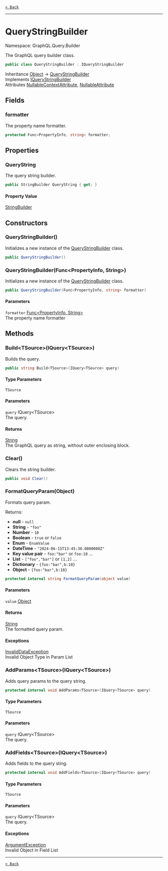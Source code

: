 [`< Back`](./)

---

# QueryStringBuilder

Namespace: GraphQL.Query.Builder

The GraphQL query builder class.

```csharp
public class QueryStringBuilder : IQueryStringBuilder
```

Inheritance [Object](https://docs.microsoft.com/en-us/dotnet/api/system.object) → [QueryStringBuilder](./graphql.query.builder.querystringbuilder)<br>
Implements [IQueryStringBuilder](./graphql.query.builder.iquerystringbuilder)<br>
Attributes [NullableContextAttribute](./system.runtime.compilerservices.nullablecontextattribute), [NullableAttribute](./system.runtime.compilerservices.nullableattribute)

## Fields

### **formatter**

The property name formatter.

```csharp
protected Func<PropertyInfo, string> formatter;
```

## Properties

### **QueryString**

The query string builder.

```csharp
public StringBuilder QueryString { get; }
```

#### Property Value

[StringBuilder](https://docs.microsoft.com/en-us/dotnet/api/system.text.stringbuilder)<br>

## Constructors

### **QueryStringBuilder()**

Initializes a new instance of the [QueryStringBuilder](./graphql.query.builder.querystringbuilder) class.

```csharp
public QueryStringBuilder()
```

### **QueryStringBuilder(Func&lt;PropertyInfo, String&gt;)**

Initializes a new instance of the [QueryStringBuilder](./graphql.query.builder.querystringbuilder) class.

```csharp
public QueryStringBuilder(Func<PropertyInfo, string> formatter)
```

#### Parameters

`formatter` [Func&lt;PropertyInfo, String&gt;](https://docs.microsoft.com/en-us/dotnet/api/system.func-2)<br>
The property name formatter

## Methods

### **Build&lt;TSource&gt;(IQuery&lt;TSource&gt;)**

Builds the query.

```csharp
public string Build<TSource>(IQuery<TSource> query)
```

#### Type Parameters

`TSource`<br>

#### Parameters

`query` IQuery&lt;TSource&gt;<br>
The query.

#### Returns

[String](https://docs.microsoft.com/en-us/dotnet/api/system.string)<br>
The GraphQL query as string, without outer enclosing block.

### **Clear()**

Clears the string builder.

```csharp
public void Clear()
```

### **FormatQueryParam(Object)**

Formats query param.
 
 Returns:

- **null** - `null`
- **String** - `"foo"`
- **Number** - `10`
- **Boolean** - `true` or `false`
- **Enum** - `EnumValue`
- **DateTime** - `"2024-06-15T13:45:30.0000000Z"`
- **Key value pair** - `foo:"bar"` or `foo:10` ...
- **List** - `["foo","bar"]` or `[1,2]` ...
- **Dictionary** - `{foo:"bar",b:10}`
- **Object** - `{foo:"bar",b:10}`

```csharp
protected internal string FormatQueryParam(object value)
```

#### Parameters

`value` [Object](https://docs.microsoft.com/en-us/dotnet/api/system.object)<br>

#### Returns

[String](https://docs.microsoft.com/en-us/dotnet/api/system.string)<br>
The formatted query param.

#### Exceptions

[InvalidDataException](https://docs.microsoft.com/en-us/dotnet/api/system.io.invaliddataexception)<br>
Invalid Object Type in Param List

### **AddParams&lt;TSource&gt;(IQuery&lt;TSource&gt;)**

Adds query params to the query string.

```csharp
protected internal void AddParams<TSource>(IQuery<TSource> query)
```

#### Type Parameters

`TSource`<br>

#### Parameters

`query` IQuery&lt;TSource&gt;<br>
The query.

### **AddFields&lt;TSource&gt;(IQuery&lt;TSource&gt;)**

Adds fields to the query sting.

```csharp
protected internal void AddFields<TSource>(IQuery<TSource> query)
```

#### Type Parameters

`TSource`<br>

#### Parameters

`query` IQuery&lt;TSource&gt;<br>
The query.

#### Exceptions

[ArgumentException](https://docs.microsoft.com/en-us/dotnet/api/system.argumentexception)<br>
Invalid Object in Field List

---

[`< Back`](./)
